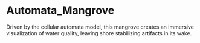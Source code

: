 # Automata_Mangrove
Driven by the cellular automata model, this mangrove creates an immersive visualization of water quality, leaving shore stabilizing artifacts in its wake.

